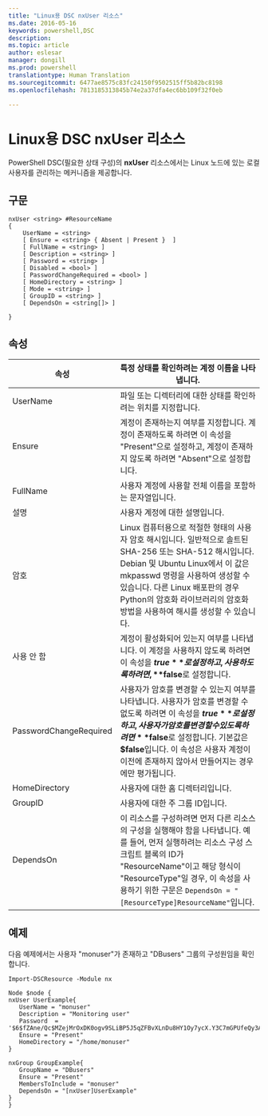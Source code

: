 ```yaml
---
title: "Linux용 DSC nxUser 리소스"
ms.date: 2016-05-16
keywords: powershell,DSC
description: 
ms.topic: article
author: eslesar
manager: dongill
ms.prod: powershell
translationtype: Human Translation
ms.sourcegitcommit: 6477ae8575c83fc24150f9502515ff5b82bc8198
ms.openlocfilehash: 7813185313845b74e2a37dfa4ec6bb109f32f0eb

---
```


# Linux용 DSC nxUser 리소스

PowerShell DSC(필요한 상태 구성)의 **nxUser** 리소스에서는 Linux 노드에 있는 로컬 사용자를 관리하는 메커니즘을 제공합니다.

## 구문

```
nxUser <string> #ResourceName
{
    UserName = <string>
    [ Ensure = <string> { Absent | Present }  ]
    [ FullName = <string> ]
    [ Description = <string> ]
    [ Password = <string> ]
    [ Disabled = <bool> ]
    [ PasswordChangeRequired = <bool> ]
    [ HomeDirectory = <string> ]
    [ Mode = <string> ]
    [ GroupID = <string> ]
    [ DependsOn = <string[]> ]

}
```

## 속성

|  속성 |  특정 상태를 확인하려는 계정 이름을 나타냅니다. | 
|---|---|
| UserName| 파일 또는 디렉터리에 대한 상태를 확인하려는 위치를 지정합니다.| 
| Ensure| 계정이 존재하는지 여부를 지정합니다. 계정이 존재하도록 하려면 이 속성을 "Present"으로 설정하고, 계정이 존재하지 않도록 하려면 "Absent"으로 설정합니다.| 
| FullName| 사용자 계정에 사용할 전체 이름을 포함하는 문자열입니다.| 
| 설명| 사용자 계정에 대한 설명입니다.| 
| 암호| Linux 컴퓨터용으로 적절한 형태의 사용자 암호 해시입니다. 일반적으로 솔트된 SHA-256 또는 SHA-512 해시입니다. Debian 및 Ubuntu Linux에서 이 값은 mkpasswd 명령을 사용하여 생성할 수 있습니다. 다른 Linux 배포판의 경우 Python의 암호화 라이브러리의 암호화 방법을 사용하여 해시를 생성할 수 있습니다.| 
| 사용 안 함| 계정이 활성화되어 있는지 여부를 나타냅니다. 이 계정을 사용하지 않도록 하려면 이 속성을 **$true**로 설정하고, 사용하도록 하려면, **$false**로 설정합니다.| 
| PasswordChangeRequired| 사용자가 암호를 변경할 수 있는지 여부를 나타냅니다. 사용자가 암호를 변경할 수 없도록 하려면 이 속성을 **$true**로 설정하고, 사용자가 암호를 변경할 수 있도록 하려면 **$false**로 설정합니다. 기본값은 **$false**입니다. 이 속성은 사용자 계정이 이전에 존재하지 않아서 만들어지는 경우에만 평가됩니다.| 
| HomeDirectory| 사용자에 대한 홈 디렉터리입니다.| 
| GroupID| 사용자에 대한 주 그룹 ID입니다.| 
| DependsOn | 이 리소스를 구성하려면 먼저 다른 리소스의 구성을 실행해야 함을 나타냅니다. 예를 들어, 먼저 실행하려는 리소스 구성 스크립트 블록의 ID가 "ResourceName"이고 해당 형식이 "ResourceType"일 경우, 이 속성을 사용하기 위한 구문은 `DependsOn = "[ResourceType]ResourceName"`입니다.| 

## 예제

다음 예제에서는 사용자 "monuser"가 존재하고 "DBusers" 그룹의 구성원임을 확인합니다.

```
Import-DSCResource -Module nx 

Node $node {
nxUser UserExample{
   UserName = "monuser"
   Description = "Monitoring user"
   Password  =    '$6$fZAne/Qc$MZejMrOxDK0ogv9SLiBP5J5qZFBvXLnDu8HY1Oy7ycX.Y3C7mGPUfeQy3A82ev3zIabhDQnj2ayeuGn02CqE/0'
   Ensure = "Present"
   HomeDirectory = "/home/monuser"
}
 
nxGroup GroupExample{
   GroupName = "DBusers"
   Ensure = "Present"
   MembersToInclude = "monuser"
   DependsOn = "[nxUser]UserExample"            
}
}
```




<!--HONumber=Aug16_HO3-->


